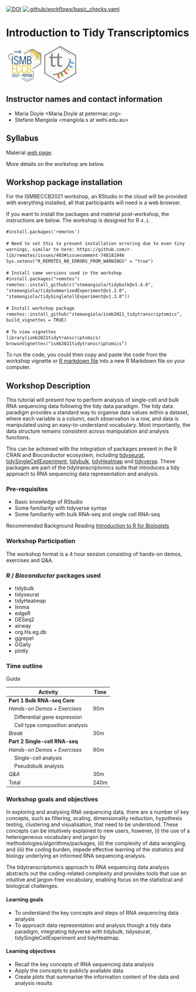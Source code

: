 <!-- badges: start -->
[![DOI](https://zenodo.org/badge/379767139.svg)](https://zenodo.org/badge/latestdoi/379767139)
[![.github/workflows/basic_checks.yaml](https://github.com/tidytranscriptomics-workshops/ismb2021_tidytranscriptomics/workflows/.github/workflows/basic_checks.yaml/badge.svg)](https://github.com/tidytranscriptomics-workshops/ismb2021_tidytranscriptomics/actions) 	
<!-- badges: end -->

# Introduction to Tidy Transcriptomics
<p float="left">
<img height="100" alt="ismb2021" src="man/figures/ISMBECCB2021-virtual.png"/>
<img height="100" alt="tidybulk" src="https://github.com/Bioconductor/BiocStickers/blob/master/tidybulk/tidybulk.png?raw=true"/>
</p>

## Instructor names and contact information

* Maria Doyle <Maria.Doyle at petermac.org>  
* Stefano Mangiola <mangiola.s at wehi.edu.au>

## Syllabus

Material [web page](https://tidytranscriptomics-workshops.github.io/ismb2021_tidytranscriptomics/articles/tidytranscriptomics.html).

More details on the workshop are below.

## Workshop package installation 

For the ISMBECCB2021 workshop, an RStudio in the cloud will be provided with everything installed, all that participants will need is a web browser. 

If you want to install the packages and material post-workshop, the instructions are below. The workshop is designed for R `4.1`.

```
#install.packages('remotes')

# Need to set this to prevent installation erroring due to even tiny warnings, similar to here: https://github.com/r-lib/remotes/issues/403#issuecomment-748181946
Sys.setenv("R_REMOTES_NO_ERRORS_FROM_WARNINGS" = "true")

# Install same versions used in the workshop
#install.packages("remotes")
remotes::install_github(c("stemangiola/tidybulk@v1.4.0", "stemangiola/tidySummarizedExperiment@v1.2.0", "stemangiola/tidySingleCellExperiment@v1.3.0"))

# Install workshop package
remotes::install_github("stemangiola/ismb2021_tidytranscriptomics", build_vignettes = TRUE)

# To view vignettes
library(ismb2021tidytranscriptomics)
browseVignettes("ismb2021tidytranscriptomics")
```

To run the code, you could then copy and paste the code from the workshop vignette or [R markdown file](https://raw.githubusercontent.com/tidytranscriptomics-workshops/ismb2021_tidytranscriptomics/master/vignettes/tidytranscriptomics.Rmd) into a new R Markdown file on your computer.

## Workshop Description

This tutorial will present how to perform analysis of single-cell and bulk RNA sequencing data following the tidy data paradigm. The tidy data paradigm provides a standard way to organise data values within a dataset, where each variable is a column, each observation is a row, and data is manipulated using an easy-to-understand vocabulary. Most importantly, the data structure remains consistent across manipulation and analysis functions.

This can be achieved with the integration of packages present in the R CRAN and Bioconductor ecosystem, including [tidyseurat](https://stemangiola.github.io/tidyseurat/), [tidySingleCellExperiment](https://stemangiola.github.io/tidySingleCellExperiment/), [tidybulk](https://stemangiola.github.io/tidybulk/), [tidyHeatmap](https://stemangiola.github.io/tidyHeatmap/) and [tidyverse](https://www.tidyverse.org/). These packages are part of the tidytranscriptomics suite that introduces a tidy approach to RNA sequencing data representation and analysis.

### Pre-requisites

* Basic knowledge of RStudio
* Some familiarity with tidyverse syntax
* Some familiarity with bulk RNA-seq and single cell RNA-seq

Recommended Background Reading
[Introduction to R for Biologists](https://melbournebioinformatics.github.io/r-intro-biologists/intro_r_biologists.html)

### Workshop Participation

The workshop format is a 4 hour session consisting of hands-on demos, exercises and Q&A.

### _R_ / _Bioconductor_ packages used

* tidybulk
* tidyseurat
* tidyHeatmap
* limma
* edgeR
* DESeq2
* airway
* org.Hs.eg.db
* ggrepel
* GGally
* plotly


### Time outline

Guide

| Activity                                                | Time |
|---------------------------------------------------------|------|
| **Part 1 Bulk RNA-seq Core**                            |      |
|  *Hands-on Demos + Exercises*                           |  90m |
|      Differential gene expression                       |      |
|      Cell type composition analysis                     |      |
| _Break_                                                 |  30m |
| **Part 2 Single-cell RNA-seq**                          |      |
|  *Hands-on Demos + Exercises*                           |  90m |
|      Single-cell analysis                               |      |
|      Pseudobulk analysis                                |      |
| _Q&A_                                                   |  30m |
| Total                                                   | 240m |

### Workshop goals and objectives

In exploring and analysing RNA sequencing data, there are a number of key concepts, such as filtering, scaling, dimensionality reduction, hypothesis testing, clustering and visualisation, that need to be understood. These concepts can be intuitively explained to new users, however, (i) the use of a heterogeneous vocabulary and jargon by methodologies/algorithms/packages, (ii) the complexity of data wrangling, and (iii) the coding burden, impede effective learning of the statistics and biology underlying an informed RNA sequencing analysis.

The tidytranscriptomics approach to RNA sequencing data analysis abstracts out the coding-related complexity and provides tools that use an intuitive and jargon-free vocabulary, enabling focus on the statistical and biological challenges.

#### Learning goals

* To understand the key concepts and steps of RNA sequencing data analysis
* To approach data representation and analysis though a tidy data paradigm, integrating tidyverse with tidybulk, tidyseurat, tidySingleCellExperiment and tidyHeatmap.

#### Learning objectives

* Recall the key concepts of RNA sequencing data analysis
* Apply the concepts to publicly available data
* Create plots that summarise the information content of the data and analysis results

